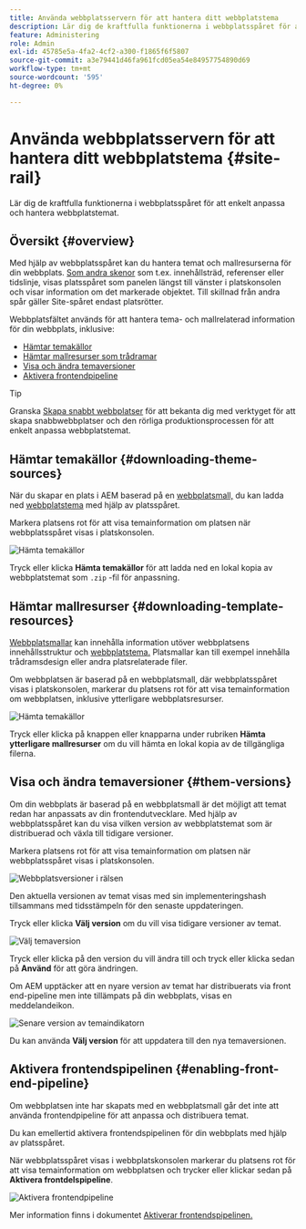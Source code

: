 ```yaml
---
title: Använda webbplatsservern för att hantera ditt webbplatstema
description: Lär dig de kraftfulla funktionerna i webbplatsspåret för att enkelt anpassa och hantera webbplatstemat.
feature: Administering
role: Admin
exl-id: 45785e5a-4fa2-4cf2-a300-f1865f6f5807
source-git-commit: a3e79441d46fa961fcd05ea54e84957754890d69
workflow-type: tm+mt
source-wordcount: '595'
ht-degree: 0%

---
```


# Använda webbplatsservern för att hantera ditt webbplatstema {#site-rail}

Lär dig de kraftfulla funktionerna i webbplatsspåret för att enkelt anpassa och hantera webbplatstemat.

## Översikt {#overview}

Med hjälp av webbplatsspåret kan du hantera temat och mallresurserna för din webbplats. [Som andra skenor](/help/sites-cloud/authoring/getting-started/basic-handling.md#rail-selector) som t.ex. innehållsträd, referenser eller tidslinje, visas platsspåret som panelen längst till vänster i platskonsolen och visar information om det markerade objektet. Till skillnad från andra spår gäller Site-spåret endast platsrötter.

Webbplatsfältet används för att hantera tema- och mallrelaterad information för din webbplats, inklusive:

* [Hämtar temakällor](#downloading-theme-sources)
* [Hämtar mallresurser som trådramar](#downloading-template-resources)
* [Visa och ändra temaversioner](#theme-vrsions)
* [Aktivera frontendpipeline](#enabling-the-front-end-pipeline)

>[!TIP]
>
>Granska [Skapa snabbt webbplatser](/help/journey-sites/quick-site/overview.md) för att bekanta dig med verktyget för att skapa snabbwebbplatser och den rörliga produktionsprocessen för att enkelt anpassa webbplatstemat.

## Hämtar temakällor {#downloading-theme-sources}

När du skapar en plats i AEM baserad på en [webbplatsmall,](site-templates.md) du kan ladda ned [webbplatstema](site-themes.md) med hjälp av platsspåret.

Markera platsens rot för att visa temainformation om platsen när webbplatsspåret visas i platskonsolen.

![Hämta temakällor](/help/sites-cloud/administering/assets/download-theme-wireframe.png)

Tryck eller klicka **Hämta temakällor** för att ladda ned en lokal kopia av webbplatstemat som `.zip` -fil för anpassning.

## Hämtar mallresurser {#downloading-template-resources}

[Webbplatsmallar](site-templates.md) kan innehålla information utöver webbplatsens innehållsstruktur och [webbplatstema.](site-themes.md) Platsmallar kan till exempel innehålla trådramsdesign eller andra platsrelaterade filer.

Om webbplatsen är baserad på en webbplatsmall, där webbplatsspåret visas i platskonsolen, markerar du platsens rot för att visa temainformation om webbplatsen, inklusive ytterligare webbplatsresurser.

![Hämta temakällor](/help/sites-cloud/administering/assets/download-theme-wireframe.png)

Tryck eller klicka på knappen eller knapparna under rubriken **Hämta ytterligare mallresurser** om du vill hämta en lokal kopia av de tillgängliga filerna.

## Visa och ändra temaversioner {#them-versions}

Om din webbplats är baserad på en webbplatsmall är det möjligt att temat redan har anpassats av din frontendutvecklare. Med hjälp av webbplatsspåret kan du visa vilken version av webbplatstemat som är distribuerad och växla till tidigare versioner.

Markera platsens rot för att visa temainformation om platsen när webbplatsspåret visas i platskonsolen.

![Webbplatsversioner i rälsen](/help/sites-cloud/administering/assets/theme-versions.png)

Den aktuella versionen av temat visas med sin implementeringshash tillsammans med tidsstämpeln för den senaste uppdateringen.

Tryck eller klicka **Välj version** om du vill visa tidigare versioner av temat.

![Välj temaversion](/help/sites-cloud/administering/assets/select-theme-versions.png)

Tryck eller klicka på den version du vill ändra till och tryck eller klicka sedan på **Använd** för att göra ändringen.

Om AEM upptäcker att en nyare version av temat har distribuerats via front end-pipeline men inte tillämpats på din webbplats, visas en meddelandeikon.

![Senare version av temaindikatorn](/help/sites-cloud/administering/assets/new-theme-version.png)

Du kan använda **Välj version** för att uppdatera till den nya temaversionen.

## Aktivera frontendspipelinen {#enabling-front-end-pipeline}

Om webbplatsen inte har skapats med en webbplatsmall går det inte att använda frontendpipeline för att anpassa och distribuera temat.

Du kan emellertid aktivera frontendspipelinen för din webbplats med hjälp av platsspåret.

När webbplatsspåret visas i webbplatskonsolen markerar du platsens rot för att visa temainformation om webbplatsen och trycker eller klickar sedan på **Aktivera frontdelspipeline**.

![Aktivera frontendpipeline](/help/sites-cloud/administering/assets/enable-fep.png)

Mer information finns i dokumentet [Aktiverar frontendspipelinen.](enable-front-end-pipeline.md)
